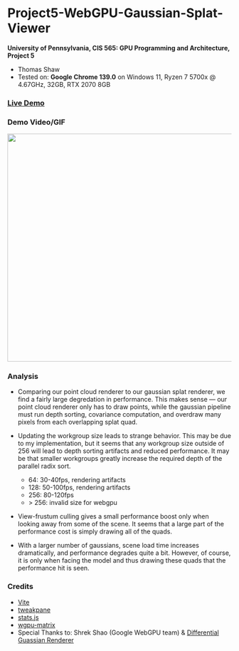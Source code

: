 # Project5-WebGPU-Gaussian-Splat-Viewer

**University of Pennsylvania, CIS 565: GPU Programming and Architecture, Project 5**

- Thomas Shaw
- Tested on: **Google Chrome 139.0** on
  Windows 11, Ryzen 7 5700x @ 4.67GHz, 32GB, RTX 2070 8GB

### [Live Demo](https://printer83mph.github.io/CIS5650-Project5-WebGPU-Gaussian-Splat-Viewer/)

### Demo Video/GIF

<img src="docs/video/bonsai.webp" width="512px" />

### Analysis

- Comparing our point cloud renderer to our gaussian splat renderer, we find a fairly large degredation in performance. This makes sense — our point cloud renderer only has to draw points, while the gaussian pipeline must run depth sorting, covariance computation, and overdraw many pixels from each overlapping splat quad.

- Updating the workgroup size leads to strange behavior. This may be due to my implementation, but it seems that any workgroup size outside of 256 will lead to depth sorting artifacts and reduced performance. It may be that smaller workgroups greatly increase the required depth of the parallel radix sort.
  - 64: 30-40fps, rendering artifacts
  - 128: 50-100fps, rendering artifacts
  - 256: 80-120fps
  - \> 256: invalid size for webgpu

- View-frustum culling gives a small performance boost only when looking away from some of the scene. It seems that a large part of the performance cost is simply drawing all of the quads.

- With a larger number of gaussians, scene load time increases dramatically, and performance degrades quite a bit. However, of course, it is only when facing the model and thus drawing these quads that the performance hit is seen.

### Credits

- [Vite](https://vitejs.dev/)
- [tweakpane](https://tweakpane.github.io/docs//v3/monitor-bindings/)
- [stats.js](https://github.com/mrdoob/stats.js)
- [wgpu-matrix](https://github.com/greggman/wgpu-matrix)
- Special Thanks to: Shrek Shao (Google WebGPU team) & [Differential Guassian Renderer](https://github.com/graphdeco-inria/diff-gaussian-rasterization)
